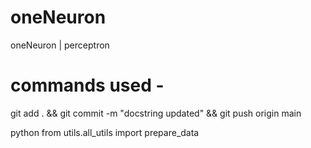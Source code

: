 # oneNeuron
oneNeuron | perceptron

# commands used -
 

 git add . && git commit -m "docstring updated" && git push origin main

python
from utils.all_utils import prepare_data